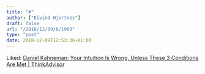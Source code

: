 ```yaml
---
title: "#"
author: ["Eivind Hjertnes"]
draft: false
url: "/2018/12/09/6/1960"
type: "post"
date: 2018-12-09T12:53:36+01:00
---
```


Liked:
[Daniel
Kahneman: Your Intuition Is Wrong, Unless These 3 Conditions Are Met |
ThinkAdvisor](https://www.thinkadvisor.com/2018/11/16/daniel-kahneman-do-not-trust-your-intuition-even-f/?slreturn=20181109055233)

